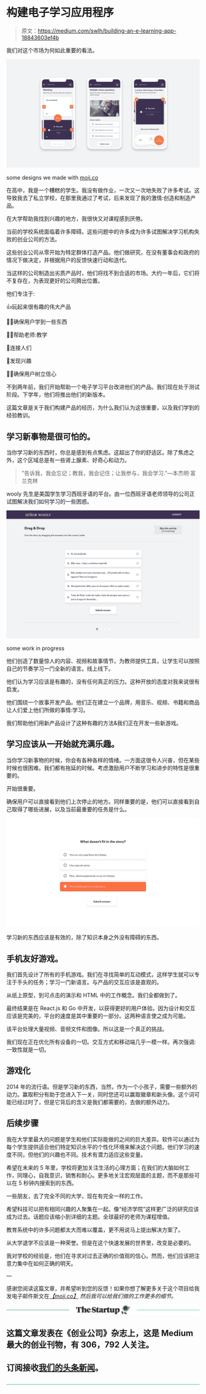 # 构建电子学习应用程序

> 原文：<https://medium.com/swlh/building-an-e-learning-app-18843603ef4b>

我们对这个市场为何如此重要的看法。

![](img/bcf1ea7e83a199774608354507ba345d.png)

some designs we made with [moij.co](http://moij.co)

在高中，我是一个糟糕的学生。我没有做作业，一次又一次地失败了许多考试。这导致我去了私立学校，在那里我通过了考试，后来发现了我的激情:创造和制造产品。

在大学帮助我找到兴趣的地方，我很快又对课程感到厌倦。

当前的学校系统面临着许多障碍。这些问题中的许多成为许多试图解决学习机构失败的创业公司的方法。

这些创业公司从零开始为特定群体打造产品。他们做研究，在没有董事会和政府的情况下做决定，并根据用户的反馈快速行动和迭代。

当这样的公司制造出劣质产品时，他们将找不到合适的市场。大约一年后，它们将不复存在，为表现更好的公司腾出位置。

他们专注于:

👍玩起来很有趣的伟大产品

👩‍💻确保用户学到一些东西

👨‍🏫帮助老师:教学

👬连接人们

🔎发现兴趣

👩‍🎓确保用户树立信心

不到两年前，我们开始帮助一个电子学习平台改进他们的产品。我们现在处于测试阶段。下学年，他们将推出他们的新版本。

这篇文章是关于我们构建产品的经历，为什么我们认为这很重要，以及我们学到的经验教训。

## 学习新事物是很可怕的。

当你学习新的东西时，你总是感到有点焦虑。这超出了你的舒适区。除了焦虑之外，这个区域总是有一些肾上腺素、好奇心和动力。

> "告诉我，我会忘记；教我，我会记住；让我参与，我会学习."―本杰明·富兰克林

wooly 先生是美国学生学习西班牙语的平台。由一位西班牙语老师领导的公司正试图解决我们如何学习的一些困惑。

![](img/a343991dd009073296b515e9bcd44de4.png)

some work in progress

他们创造了数量惊人的内容、视频和故事情节，为教师提供工具，让学生可以按照自己的节奏学习一门全新的语言。线上线下。

他们认为学习应该是有趣的，没有任何真正的压力。这种开放的态度对我来说很有启发。

他们围绕一个故事开发产品。他们正在建立一个品牌，用音乐、视频、书籍和商品让人们爱上他们所做的事情:学习。

我们帮助他们用新产品设计了这种有趣的方法&我们正在开发一些新游戏。

## 学习应该从一开始就充满乐趣。

当你学习新事物的时候，你会有各种各样的情绪。一方面这很令人兴奋，但在某些时候也很困难。我们都有拖延的时候。考虑激励用户不断学习和进步的特性是很重要的。

开始很重要。

确保用户可以直接看到他们上次停止的地方。同样重要的是，他们可以直接看到自己取得了哪些进展，以及当前最重要的任务是什么。

![](img/65c23c1ded65e65a611feded1803997b.png)

学习新的东西应该是有效的，除了知识本身之外没有障碍的东西。

## 手机友好游戏。

我们首先设计了所有的手机游戏。我们在寻找简单的互动模式，这样学生就可以专注于手头的任务；学习一门新语言。与产品的交互应该是直观的。

从纸上原型，到可点击的演示和 HTML 中的工作概念。我们全都做到了。

最终结果是在 React.js 和 Go 中开发，以获得更好的用户体验。因为设计和交互应该是完美的，平台的速度是其中重要的一部分。这两种语言使之成为可能。

该平台处理大量视频、音频文件和图像。所以这是一个真正的挑战。

我们现在正在优化所有设备的一切。交互方式和移动端几乎一模一样。再次强调:一致性就是一切。

## 游戏化

2014 年的流行语。但是学习新的东西，当然，作为一个小孩子，需要一些额外的动力。赢取积分有助于您进入下一关，同时您还可以赢取徽章和新头像。这个词可能已经过时了，但是它背后的含义是我们都需要的，去做的额外动力。

## 后续步骤

我在大学里最大的问题是学生和他们实际能做的之间的巨大差异。软件可以通过为每个学生提供适合他们特定知识水平的个性化环境来解决这个问题。他们学习的速度不同，但他们的兴趣也不同。技术有潜力适应这些变量。

希望在未来的 5 年里，学校将更加关注生活的心理方面；在我们的大脑如何工作，同理心，自我意识，销售和耐心。更多地关注宏观层面的主题，而不是那些可以在 5 秒钟内搜索到的东西。

一些朋友，去了完全不同的大学，现在有完全一样的工作。

希望科技可以把有相同兴趣的人聚集在一起。像“经济学院”这样更广泛的研究应该成为过去。话题应该缩小到详细的主题。全球最好的老师为课程增值。

教育系统中的许多问题都太大而难以覆盖，更不用说马上提出解决方案了。

从大学退学不应该是一种荣誉。但是在这个快速发展的世界里，改变是必要的。

我对学校的经验是，他们在寻求对过去正确的价值观的信心。然而，他们应该把注意力集中在如何正确的明天。

—

感谢您阅读这篇文章，并希望听到您的反馈！如果你想了解更多关于这个项目给我发电子邮件斯文在[*【moij.co】*](http://moij.co) *然后我可以给我们做的工作更多的细节。*

[![](img/308a8d84fb9b2fab43d66c117fcc4bb4.png)](https://medium.com/swlh)

## 这篇文章发表在《创业公司》杂志上，这是 Medium 最大的创业刊物，有 306，792 人关注。

## 订阅接收[我们的头条新闻](http://growthsupply.com/the-startup-newsletter/)。

[![](img/b0164736ea17a63403e660de5dedf91a.png)](https://medium.com/swlh)